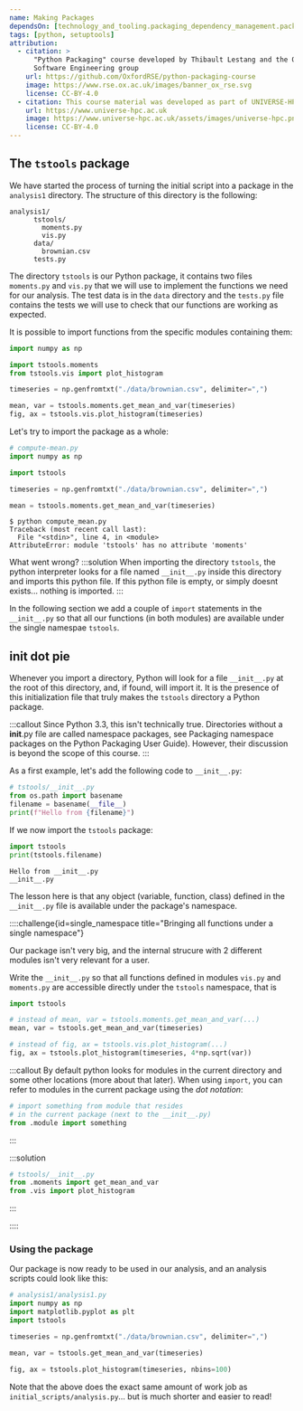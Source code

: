 ```yaml
---
name: Making Packages
dependsOn: [technology_and_tooling.packaging_dependency_management.pack_python_01intro]
tags: [python, setuptools]
attribution:
  - citation: >
      "Python Packaging" course developed by Thibault Lestang and the Oxford Research 
      Software Engineering group
    url: https://github.com/OxfordRSE/python-packaging-course
    image: https://www.rse.ox.ac.uk/images/banner_ox_rse.svg
    license: CC-BY-4.0
  - citation: This course material was developed as part of UNIVERSE-HPC, which is funded through the SPF ExCALIBUR programme under grant number EP/W035731/1
    url: https://www.universe-hpc.ac.uk
    image: https://www.universe-hpc.ac.uk/assets/images/universe-hpc.png
    license: CC-BY-4.0
---
```


## The `tstools` package

We have started the process of turning the initial script into a package in the
`analysis1` directory. The structure of this directory is the following:

```text
analysis1/
      tstools/
        moments.py
        vis.py
      data/
        brownian.csv
      tests.py
```

The directory `tstools` is our Python package, it contains two files
`moments.py` and `vis.py` that we will use to implement the functions we need
for our analysis. The test data is in the `data` directory and the `tests.py`
file contains the tests we will use to check that our functions are working as
expected.

It is possible to import functions from the specific modules containing them:

```python
import numpy as np

import tstools.moments
from tstools.vis import plot_histogram

timeseries = np.genfromtxt("./data/brownian.csv", delimiter=",")

mean, var = tstools.moments.get_mean_and_var(timeseries)
fig, ax = tstools.vis.plot_histogram(timeseries)
```

Let's try to import the package as a whole:

```python
# compute-mean.py
import numpy as np

import tstools

timeseries = np.genfromtxt("./data/brownian.csv", delimiter=",")

mean = tstools.moments.get_mean_and_var(timeseries)
```

```text
$ python compute_mean.py
Traceback (most recent call last):
  File "<stdin>", line 4, in <module>
AttributeError: module 'tstools' has no attribute 'moments'
```

What went wrong?
:::solution
When importing the directory `tstools`, the python interpreter
looks for a file named `__init__.py` inside this directory and imports this python file.
If this python file is empty, or simply doesnt exists... nothing is imported.
:::

In the following section we add a couple of `import` statements in
the `__init__.py` so that all our functions (in both modules) are
available under the single namespae `tstools`.

## init dot pie

Whenever you import a directory, Python will look for a file `__init__.py` at the root of this
directory, and, if found, will import it.
It is the presence of this initialization file that truly makes the `tstools` directory a Python
package.

:::callout
Since Python 3.3, this isn't technically true. Directories without a **init**.py
file are called namespace packages, see Packaging namespace packages on the
Python Packaging User Guide). However, their discussion is beyond the scope of
this course.
:::

As a first example, let's add the following code to `__init__.py`:

```python
# tstools/__init__.py
from os.path import basename
filename = basename(__file__)
print(f"Hello from {filename}")
```

If we now import the `tstools` package:

```python
import tstools
print(tstools.filename)
```

```text
Hello from __init__.py
__init__.py
```

The lesson here is that any object (variable, function, class) defined in the `__init__.py` file is available under the package's namespace.

::::challenge{id=single_namespace title="Bringing all functions under a single namespace"}

Our package isn't very big, and the internal strucure with 2 different modules isn't
very relevant for a user.

Write the `__init__.py` so that all functions defined in
modules `vis.py` and `moments.py` are accessible directly
under the `tstools` namespace, that is

```python
import tstools

# instead of mean, var = tstools.moments.get_mean_and_var(...)
mean, var = tstools.get_mean_and_var(timeseries)

# instead of fig, ax = tstools.vis.plot_histogram(...)
fig, ax = tstools.plot_histogram(timeseries, 4*np.sqrt(var))
```

:::callout
By default python looks for modules in the current directory
and some other locations (more about that later). When using `import`,
you can refer to modules in the current package using the _dot notation_:

```python
# import something from module that resides
# in the current package (next to the __init__.py)
from .module import something
```

:::

:::solution

```python
# tstools/__init__.py
from .moments import get_mean_and_var
from .vis import plot_histogram
```

:::

::::

### Using the package

Our package is now ready to be used in our analysis, and an analysis scripts could look like this:

```python
# analysis1/analysis1.py
import numpy as np
import matplotlib.pyplot as plt
import tstools

timeseries = np.genfromtxt("./data/brownian.csv", delimiter=",")

mean, var = tstools.get_mean_and_var(timeseries)

fig, ax = tstools.plot_histogram(timeseries, nbins=100)
```

Note that the above does the exact same amount of work job as
`initial_scripts/analysis.py`... but is much shorter and easier to read!
